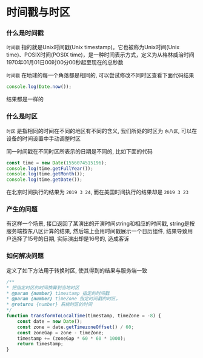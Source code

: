 # 时间戳与时区

### 什么是时间戳

`时间戳` 指的就是Unix时间戳(Unix timestamp)。它也被称为Unix时间(Unix time)、POSIX时间(POSIX time)，是一种时间表示方式，定义为从格林威治时间1970年01月01日00时00分00秒起至现在的总秒数

`时间戳` 在地球的每一个角落都是相同的, 可以尝试修改不同时区查看下面代码结果

```javascript
console.log(Date.now());
```

结果都是一样的

### 什么是时区

`时区` 是指相同的时间在不同的地区有不同的含义, 我们所处的时区为 `东八区`, 可以在设备的时间设置中手动调整时区

同一时间戳在不同时区所表示的日期是不同的, 比如下面的代码

```javascript
const time = new Date(1556074515196);
console.log(time.getFullYear());
console.log(time.getMonth());
console.log(time.getDate());
```

在北京时间执行的结果为 `2019 3 24`, 而在美国时间执行的结果却是 `2019 3 23`

### 产生的问题

有这样一个场景, 接口返回了某演出的开演时间string和相应的时间戳, string是按服务端按东八区计算的结果, 然后端上会用时间戳展示一个日历组件, 结果导致用户选择了15号的日期, 实际演出却是16号的, 造成客诉

### 如何解决问题

定义了如下方法用于转换时区, 使其得到的结果与服务端一致

```javascript
/**
* 把指定时区的时间换算到当地时区
* @param {number} timestamp 指定的时间戳
* @param {number} timeZone 指定时间戳的时区，
* @returns {number} 系统时区的时间
*/
function transformToLocalTime(timestamp, timeZone = -8) {
    const date = new Date();
    const zone = date.getTimezoneOffset() / 60;
    const zoneGap = zone - timeZone;
    timestamp += (zoneGap * 60 * 60 * 1000);
    return timestamp;
}
```
